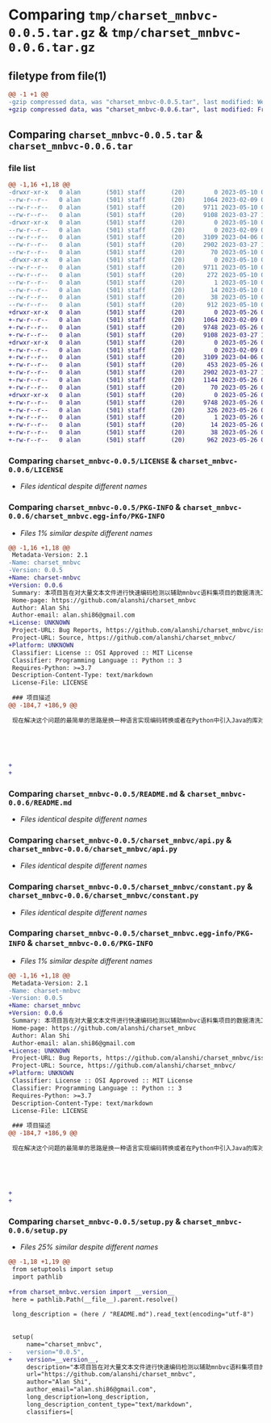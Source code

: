 # Comparing `tmp/charset_mnbvc-0.0.5.tar.gz` & `tmp/charset_mnbvc-0.0.6.tar.gz`

## filetype from file(1)

```diff
@@ -1 +1 @@
-gzip compressed data, was "charset_mnbvc-0.0.5.tar", last modified: Wed May 10 09:57:03 2023, max compression
+gzip compressed data, was "charset_mnbvc-0.0.6.tar", last modified: Fri May 26 06:35:44 2023, max compression
```

## Comparing `charset_mnbvc-0.0.5.tar` & `charset_mnbvc-0.0.6.tar`

### file list

```diff
@@ -1,16 +1,18 @@
-drwxr-xr-x   0 alan       (501) staff       (20)        0 2023-05-10 09:57:03.764220 charset_mnbvc-0.0.5/
--rw-r--r--   0 alan       (501) staff       (20)     1064 2023-02-09 08:52:50.000000 charset_mnbvc-0.0.5/LICENSE
--rw-r--r--   0 alan       (501) staff       (20)     9711 2023-05-10 09:57:03.764020 charset_mnbvc-0.0.5/PKG-INFO
--rw-r--r--   0 alan       (501) staff       (20)     9108 2023-03-27 15:02:20.000000 charset_mnbvc-0.0.5/README.md
-drwxr-xr-x   0 alan       (501) staff       (20)        0 2023-05-10 09:57:03.763342 charset_mnbvc-0.0.5/charset_mnbvc/
--rw-r--r--   0 alan       (501) staff       (20)        0 2023-02-09 02:34:27.000000 charset_mnbvc-0.0.5/charset_mnbvc/__init__.py
--rw-r--r--   0 alan       (501) staff       (20)     3109 2023-04-06 08:14:07.000000 charset_mnbvc-0.0.5/charset_mnbvc/api.py
--rw-r--r--   0 alan       (501) staff       (20)     2902 2023-03-27 14:46:45.000000 charset_mnbvc-0.0.5/charset_mnbvc/constant.py
--rw-r--r--   0 alan       (501) staff       (20)       70 2023-05-10 09:56:21.000000 charset_mnbvc-0.0.5/charset_mnbvc/version.py
-drwxr-xr-x   0 alan       (501) staff       (20)        0 2023-05-10 09:57:03.763846 charset_mnbvc-0.0.5/charset_mnbvc.egg-info/
--rw-r--r--   0 alan       (501) staff       (20)     9711 2023-05-10 09:57:03.000000 charset_mnbvc-0.0.5/charset_mnbvc.egg-info/PKG-INFO
--rw-r--r--   0 alan       (501) staff       (20)      272 2023-05-10 09:57:03.000000 charset_mnbvc-0.0.5/charset_mnbvc.egg-info/SOURCES.txt
--rw-r--r--   0 alan       (501) staff       (20)        1 2023-05-10 09:57:03.000000 charset_mnbvc-0.0.5/charset_mnbvc.egg-info/dependency_links.txt
--rw-r--r--   0 alan       (501) staff       (20)       14 2023-05-10 09:57:03.000000 charset_mnbvc-0.0.5/charset_mnbvc.egg-info/top_level.txt
--rw-r--r--   0 alan       (501) staff       (20)       38 2023-05-10 09:57:03.764261 charset_mnbvc-0.0.5/setup.cfg
--rw-r--r--   0 alan       (501) staff       (20)      912 2023-05-10 09:56:11.000000 charset_mnbvc-0.0.5/setup.py
+drwxr-xr-x   0 alan       (501) staff       (20)        0 2023-05-26 06:35:44.724753 charset_mnbvc-0.0.6/
+-rw-r--r--   0 alan       (501) staff       (20)     1064 2023-02-09 08:52:50.000000 charset_mnbvc-0.0.6/LICENSE
+-rw-r--r--   0 alan       (501) staff       (20)     9748 2023-05-26 06:35:44.724596 charset_mnbvc-0.0.6/PKG-INFO
+-rw-r--r--   0 alan       (501) staff       (20)     9108 2023-03-27 15:02:20.000000 charset_mnbvc-0.0.6/README.md
+drwxr-xr-x   0 alan       (501) staff       (20)        0 2023-05-26 06:35:44.724008 charset_mnbvc-0.0.6/charset_mnbvc/
+-rw-r--r--   0 alan       (501) staff       (20)        0 2023-02-09 02:34:27.000000 charset_mnbvc-0.0.6/charset_mnbvc/__init__.py
+-rw-r--r--   0 alan       (501) staff       (20)     3109 2023-04-06 08:14:07.000000 charset_mnbvc-0.0.6/charset_mnbvc/api.py
+-rw-r--r--   0 alan       (501) staff       (20)      453 2023-05-26 03:45:39.000000 charset_mnbvc-0.0.6/charset_mnbvc/common_utils.py
+-rw-r--r--   0 alan       (501) staff       (20)     2902 2023-03-27 14:46:45.000000 charset_mnbvc-0.0.6/charset_mnbvc/constant.py
+-rw-r--r--   0 alan       (501) staff       (20)     1144 2023-05-26 06:34:46.000000 charset_mnbvc-0.0.6/charset_mnbvc/verify.py
+-rw-r--r--   0 alan       (501) staff       (20)       70 2023-05-26 03:30:47.000000 charset_mnbvc-0.0.6/charset_mnbvc/version.py
+drwxr-xr-x   0 alan       (501) staff       (20)        0 2023-05-26 06:35:44.724430 charset_mnbvc-0.0.6/charset_mnbvc.egg-info/
+-rw-r--r--   0 alan       (501) staff       (20)     9748 2023-05-26 06:35:44.000000 charset_mnbvc-0.0.6/charset_mnbvc.egg-info/PKG-INFO
+-rw-r--r--   0 alan       (501) staff       (20)      326 2023-05-26 06:35:44.000000 charset_mnbvc-0.0.6/charset_mnbvc.egg-info/SOURCES.txt
+-rw-r--r--   0 alan       (501) staff       (20)        1 2023-05-26 06:35:44.000000 charset_mnbvc-0.0.6/charset_mnbvc.egg-info/dependency_links.txt
+-rw-r--r--   0 alan       (501) staff       (20)       14 2023-05-26 06:35:44.000000 charset_mnbvc-0.0.6/charset_mnbvc.egg-info/top_level.txt
+-rw-r--r--   0 alan       (501) staff       (20)       38 2023-05-26 06:35:44.724795 charset_mnbvc-0.0.6/setup.cfg
+-rw-r--r--   0 alan       (501) staff       (20)      962 2023-05-26 03:31:25.000000 charset_mnbvc-0.0.6/setup.py
```

### Comparing `charset_mnbvc-0.0.5/LICENSE` & `charset_mnbvc-0.0.6/LICENSE`

 * *Files identical despite different names*

### Comparing `charset_mnbvc-0.0.5/PKG-INFO` & `charset_mnbvc-0.0.6/charset_mnbvc.egg-info/PKG-INFO`

 * *Files 1% similar despite different names*

```diff
@@ -1,16 +1,18 @@
 Metadata-Version: 2.1
-Name: charset_mnbvc
-Version: 0.0.5
+Name: charset-mnbvc
+Version: 0.0.6
 Summary: 本项目旨在对大量文本文件进行快速编码检测以辅助mnbvc语料集项目的数据清洗工作
 Home-page: https://github.com/alanshi/charset_mnbvc
 Author: Alan Shi
 Author-email: alan.shi86@gmail.com
+License: UNKNOWN
 Project-URL: Bug Reports, https://github.com/alanshi/charset_mnbvc/issues
 Project-URL: Source, https://github.com/alanshi/charset_mnbvc/
+Platform: UNKNOWN
 Classifier: License :: OSI Approved :: MIT License
 Classifier: Programming Language :: Python :: 3
 Requires-Python: >=3.7
 Description-Content-Type: text/markdown
 License-File: LICENSE
 
 ### 项目描述
@@ -184,7 +186,9 @@
 
 现在解决这个问题的最简单的思路是换一种语言实现编码转换或者在Python中引入Java的库对MS936编码进行正确处理。
 
 
 
 
 
+
+
```

### Comparing `charset_mnbvc-0.0.5/README.md` & `charset_mnbvc-0.0.6/README.md`

 * *Files identical despite different names*

### Comparing `charset_mnbvc-0.0.5/charset_mnbvc/api.py` & `charset_mnbvc-0.0.6/charset_mnbvc/api.py`

 * *Files identical despite different names*

### Comparing `charset_mnbvc-0.0.5/charset_mnbvc/constant.py` & `charset_mnbvc-0.0.6/charset_mnbvc/constant.py`

 * *Files identical despite different names*

### Comparing `charset_mnbvc-0.0.5/charset_mnbvc.egg-info/PKG-INFO` & `charset_mnbvc-0.0.6/PKG-INFO`

 * *Files 1% similar despite different names*

```diff
@@ -1,16 +1,18 @@
 Metadata-Version: 2.1
-Name: charset-mnbvc
-Version: 0.0.5
+Name: charset_mnbvc
+Version: 0.0.6
 Summary: 本项目旨在对大量文本文件进行快速编码检测以辅助mnbvc语料集项目的数据清洗工作
 Home-page: https://github.com/alanshi/charset_mnbvc
 Author: Alan Shi
 Author-email: alan.shi86@gmail.com
+License: UNKNOWN
 Project-URL: Bug Reports, https://github.com/alanshi/charset_mnbvc/issues
 Project-URL: Source, https://github.com/alanshi/charset_mnbvc/
+Platform: UNKNOWN
 Classifier: License :: OSI Approved :: MIT License
 Classifier: Programming Language :: Python :: 3
 Requires-Python: >=3.7
 Description-Content-Type: text/markdown
 License-File: LICENSE
 
 ### 项目描述
@@ -184,7 +186,9 @@
 
 现在解决这个问题的最简单的思路是换一种语言实现编码转换或者在Python中引入Java的库对MS936编码进行正确处理。
 
 
 
 
 
+
+
```

### Comparing `charset_mnbvc-0.0.5/setup.py` & `charset_mnbvc-0.0.6/setup.py`

 * *Files 25% similar despite different names*

```diff
@@ -1,18 +1,19 @@
 from setuptools import setup
 import pathlib
 
+from charset_mnbvc.version import __version__
 here = pathlib.Path(__file__).parent.resolve()
 
 long_description = (here / "README.md").read_text(encoding="utf-8")
 
 
 setup(
     name="charset_mnbvc",
-    version="0.0.5",
+    version=__version__,
     description="本项目旨在对大量文本文件进行快速编码检测以辅助mnbvc语料集项目的数据清洗工作",
     url="https://github.com/alanshi/charset_mnbvc",
     author="Alan Shi",
     author_email="alan.shi86@gmail.com",
     long_description=long_description,
     long_description_content_type="text/markdown",
     classifiers=[
```


